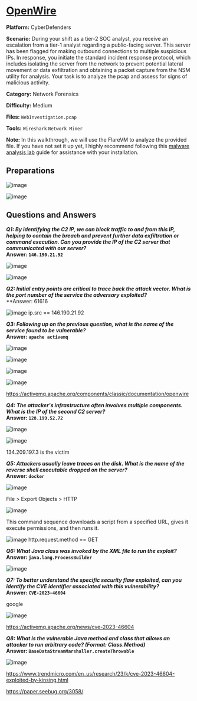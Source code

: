 # <a href="https://cyberdefenders.org/blueteam-ctf-challenges/openwire/">OpenWire</a>

**Platform:** CyberDefenders

**Scenario:** During your shift as a tier-2 SOC analyst, you receive an escalation from a tier-1 analyst regarding a public-facing server. This server has been flagged for making outbound connections to multiple suspicious IPs. In response, you initiate the standard incident response protocol, which includes isolating the server from the network to prevent potential lateral movement or data exfiltration and obtaining a packet capture from the NSM utility for analysis. Your task is to analyze the pcap and assess for signs of malicious activity.

**Category:** Network Forensics

**Difficulty:** Medium

**Files:** `WebInvestigation.pcap`

**Tools:** `Wireshark` `Network Miner`

**Note:** In this walkthrough, we will use the FlareVM to analyze the provided file. If you have not set it up yet, I highly recommend following this [malware analysis lab](https://github.com/mmhgwyjs/malware-analysis-lab/blob/main/README.md) guide for assistance with your installation.

## **Preparations**

![image](https://github.com/user-attachments/assets/abcdd1df-b1a2-4f19-8bb0-96b18378c474)

![image](https://github.com/user-attachments/assets/ee9a2443-0f3b-4b54-92d6-a35eeb1d0f91)


## **Questions and Answers**

***Q1: By identifying the C2 IP, we can block traffic to and from this IP, helping to contain the breach and prevent further data exfiltration or command execution. Can you provide the IP of the C2 server that communicated with our server?***  
**Answer: `146.190.21.92`**

![image](https://github.com/user-attachments/assets/14195a22-1e41-4e11-a240-756f14493720)

![image](https://github.com/user-attachments/assets/e83a8bd1-e611-48bb-9cc6-aeb6b7a59deb)

***Q2: Initial entry points are critical to trace back the attack vector. What is the port number of the service the adversary exploited?***  
**Answer: 61616

![image](https://github.com/user-attachments/assets/7f668fdf-6cd4-4ba1-9e78-4ecf0984f3bc)
ip.src == 146.190.21.92

***Q3: Following up on the previous question, what is the name of the service found to be vulnerable?***  
**Answer: `apache activemq`**

![image](https://github.com/user-attachments/assets/0e6a19b1-9426-4e1b-89e6-bb6acfd5d6f3)

![image](https://github.com/user-attachments/assets/8e66c886-431b-40be-9870-c3446c499105)

![image](https://github.com/user-attachments/assets/5ce5ea8d-b2f9-4a68-8cca-8d0d2c78dd6d)

![image](https://github.com/user-attachments/assets/c4b79527-b01b-4459-a09b-6081dee4a51d)

https://activemq.apache.org/components/classic/documentation/openwire

***Q4: The attacker's infrastructure often involves multiple components. What is the IP of the second C2 server?***  
**Answer: `128.199.52.72`**

![image](https://github.com/user-attachments/assets/7ac7ae6b-7f02-46f8-95da-de4e0223f3b5)

![image](https://github.com/user-attachments/assets/b65e67d9-d864-467c-9b62-1427cc5f984c)

134.209.197.3 is the victim


***Q5: Attackers usually leave traces on the disk. What is the name of the reverse shell executable dropped on the server?***  
**Answer: `docker`**

![image](https://github.com/user-attachments/assets/b45f6596-c0bf-4fcc-9b5b-bcc3c5126eb2)

File > Export Objects > HTTP

![image](https://github.com/user-attachments/assets/496e971c-21e0-4146-a5e6-37c9b8f88dad)

This command sequence downloads a script from a specified URL, gives it execute permissions, and then runs it.

![image](https://github.com/user-attachments/assets/693596e1-212e-4856-977e-57a590224968)
http.request.method == GET

***Q6: What Java class was invoked by the XML file to run the exploit?***  
**Answer: `java.lang.ProcessBuilder`**

![image](https://github.com/user-attachments/assets/51ce7db4-7ac2-4cf9-926b-52999a594317)


***Q7: To better understand the specific security flaw exploited, can you identify the CVE identifier associated with this vulnerability?***  
**Answer: `CVE-2023-46604`**

google

![image](https://github.com/user-attachments/assets/4a446b6a-5f9d-4170-b2e2-d91703409104)

https://activemq.apache.org/news/cve-2023-46604

***Q8: What is the vulnerable Java method and class that allows an attacker to run arbitrary code? (Format: Class.Method)***  
**Answer: `BaseDataStreamMarshaller.createThrowable`**

![image](https://github.com/user-attachments/assets/f9b35f1b-6de4-480c-8253-1bbab134bf69)

https://www.trendmicro.com/en_us/research/23/k/cve-2023-46604-exploited-by-kinsing.html

https://paper.seebug.org/3058/

